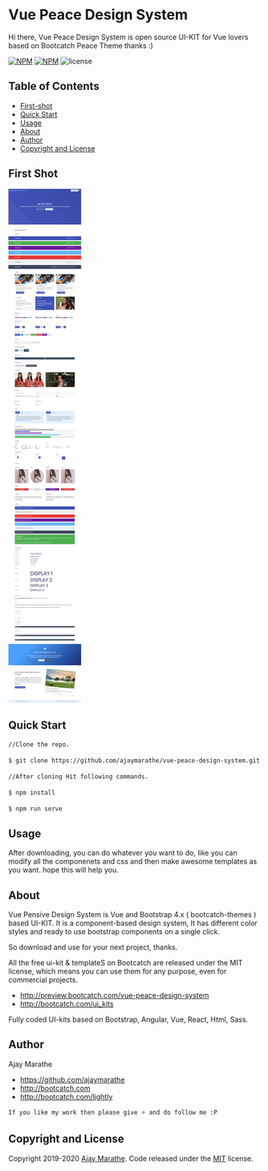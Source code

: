 # Vue Peace Design System
Hi there, Vue Peace Design System is open source UI-KIT for Vue lovers based on Bootcatch Peace Theme thanks :)

[![NPM](https://img.shields.io/npm/v/fa-react-icon.svg)](https://www.npmjs.com/package/fa-react-icon)  [![NPM](https://img.shields.io/npm/dt/fa-react-icon.svg)](https://www.npmjs.com/package/fa-react-icon) 
![license](https://img.shields.io/badge/license-MIT-blue.svg)

## Table of Contents

* [First-shot](#first-shot)
* [Quick Start](#quick-start)
* [Usage](#usage)
* [About](#about)
* [Author](#author)
* [Copyright and License](#copyright-and-license)

## First Shot
[![card-blog](https://raw.githubusercontent.com/ajaymarathe/image-store/master/vue-uikit/vue-peace.png)](http://preview.bootcatch.com/vue-peace-design-system/)

## Quick Start
```
//Clone the repo.

$ git clone https://github.com/ajaymarathe/vue-peace-design-system.git  

//After cloning Hit following commands.

$ npm install

$ npm run serve
```

## Usage

After downloading, you can do whatever you want to do, like you can modify all the componenets and css and then make awesome templates as you want.
hope this will help you.

## About

Vue Pensive Design System is Vue and Bootstrap 4.x ( bootcatch-themes ) based UI-KIT. It is a component-based design system, It has different color styles and ready to use bootstrap components on a single click.

So download and use for your next project, thanks.

All the free ui-kit & templateS on Bootcatch are released under the MIT license, which means you can use them for any purpose, even for commercial projects.

* http://preview.bootcatch.com/vue-peace-design-system
* http://bootcatch.com/ui_kits

Fully coded UI-kits based on Bootstrap, Angular, Vue, React, Html, Sass.

## Author

Ajay Marathe

+ https://github.com/ajaymarathe
+ http://bootcatch.com
+ http://bootcatch.com/lightly
```
If you like my work then please give ⭐ and do follow me :P
```

## Copyright and License

Copyright 2019-2020 [Ajay Marathe](https://github.com/ajaymarathe). Code released under the [MIT](https://github.com/ajaymarathe/vue-peace-design-system/blob/master/LICENSE) license.


